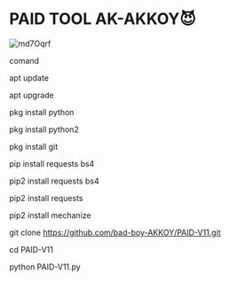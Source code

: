 # PAID TOOL AK-AKKOY😈

![md7Oqrf](https://user-images.githubusercontent.com/109648009/188502933-b8ee84ad-172b-406f-abc6-67b20929388d.gif)

comand

apt update

 apt upgrade

 pkg install python

 pkg install python2

 pkg install git 

 pip install requests bs4

 pip2 install requests bs4

pip2 install requests

 pip2 install mechanize

git clone https://github.com/bad-boy-AKKOY/PAID-V11.git

cd PAID-V11

python PAID-V11.py
